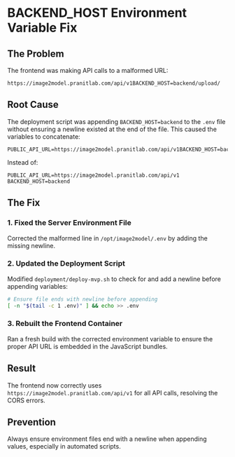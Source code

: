 # BACKEND_HOST Environment Variable Fix

## The Problem
The frontend was making API calls to a malformed URL:
```
https://image2model.pranitlab.com/api/v1BACKEND_HOST=backend/upload/
```

## Root Cause
The deployment script was appending `BACKEND_HOST=backend` to the `.env` file without ensuring a newline existed at the end of the file. This caused the variables to concatenate:

```
PUBLIC_API_URL=https://image2model.pranitlab.com/api/v1BACKEND_HOST=backend
```

Instead of:
```
PUBLIC_API_URL=https://image2model.pranitlab.com/api/v1
BACKEND_HOST=backend
```

## The Fix

### 1. Fixed the Server Environment File
Corrected the malformed line in `/opt/image2model/.env` by adding the missing newline.

### 2. Updated the Deployment Script
Modified `deployment/deploy-mvp.sh` to check for and add a newline before appending variables:

```bash
# Ensure file ends with newline before appending
[ -n "$(tail -c 1 .env)" ] && echo >> .env
```

### 3. Rebuilt the Frontend Container
Ran a fresh build with the corrected environment variable to ensure the proper API URL is embedded in the JavaScript bundles.

## Result
The frontend now correctly uses `https://image2model.pranitlab.com/api/v1` for all API calls, resolving the CORS errors.

## Prevention
Always ensure environment files end with a newline when appending values, especially in automated scripts.